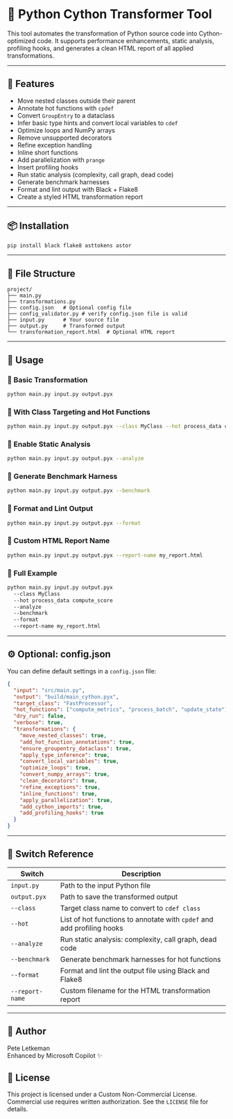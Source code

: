 # 🔧 Python Cython Transformer Tool

This tool automates the transformation of Python source code into Cython-optimized code. It supports performance enhancements, static analysis, profiling hooks, and generates a clean HTML report of all applied transformations.

---

## 🚀 Features

- Move nested classes outside their parent
- Annotate hot functions with `cpdef`
- Convert `GroupEntry` to a dataclass
- Infer basic type hints and convert local variables to `cdef`
- Optimize loops and NumPy arrays
- Remove unsupported decorators
- Refine exception handling
- Inline short functions
- Add parallelization with `prange`
- Insert profiling hooks
- Run static analysis (complexity, call graph, dead code)
- Generate benchmark harnesses
- Format and lint output with Black + Flake8
- Create a styled HTML transformation report

---

## 📦 Installation

```bash
pip install black flake8 asttokens astor
```

---

## 📁 File Structure

```
project/
├── main.py
├── transformations.py
├── config.json   # Optional config file
├── config_validator.py # verify config.json file is valid
├── input.py      # Your source file
├── output.py     # Transformed output
└── transformation_report.html  # Optional HTML report
```

---

## 🧪 Usage

### 🔹 Basic Transformation

```bash
python main.py input.py output.pyx
```

### 🔹 With Class Targeting and Hot Functions

```bash
python main.py input.py output.pyx --class MyClass --hot process_data compute_score
```

### 🔹 Enable Static Analysis

```bash
python main.py input.py output.pyx --analyze
```

### 🔹 Generate Benchmark Harness

```bash
python main.py input.py output.pyx --benchmark
```

### 🔹 Format and Lint Output

```bash
python main.py input.py output.pyx --format
```

### 🔹 Custom HTML Report Name

```bash
python main.py input.py output.pyx --report-name my_report.html
```

### 🔹 Full Example

```bash
python main.py input.py output.pyx
  --class MyClass
  --hot process_data compute_score
  --analyze
  --benchmark
  --format
  --report-name my_report.html
```

---

## ⚙️ Optional: config.json

You can define default settings in a `config.json` file:

```json
{
  "input": "src/main.py",
  "output": "build/main_cython.pyx",
  "target_class": "FastProcessor",
  "hot_functions": ["compute_metrics", "process_batch", "update_state"],
  "dry_run": false,
  "verbose": true,
  "transformations": {
    "move_nested_classes": true,
    "add_hot_function_annotations": true,
    "ensure_groupentry_dataclass": true,
    "apply_type_inference": true,
    "convert_local_variables": true,
    "optimize_loops": true,
    "convert_numpy_arrays": true,
    "clean_decorators": true,
    "refine_exceptions": true,
    "inline_functions": true,
    "apply_parallelization": true,
    "add_cython_imports": true,
    "add_profiling_hooks": true
  }
}
```

---

## 🧾 Switch Reference

| Switch          | Description                                                            |
| --------------- | ---------------------------------------------------------------------- |
| `input.py`      | Path to the input Python file                                          |
| `output.pyx`    | Path to save the transformed output                                    |
| `--class`       | Target class name to convert to `cdef class`                           |
| `--hot`         | List of hot functions to annotate with `cpdef` and add profiling hooks |
| `--analyze`     | Run static analysis: complexity, call graph, dead code                 |
| `--benchmark`   | Generate benchmark harnesses for hot functions                         |
| `--format`      | Format and lint the output file using Black and Flake8                 |
| `--report-name` | Custom filename for the HTML transformation report                     |

---

## 🧠 Author

Pete Letkeman  
Enhanced by Microsoft Copilot ✨

## 📜 License

This project is licensed under a Custom Non-Commercial License. Commercial use requires written authorization. See the `LICENSE` file for details.

